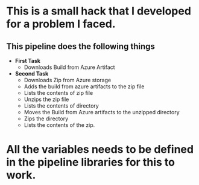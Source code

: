 ﻿# This is a small hack that I developed for a problem I faced.
 ## This pipeline does the following things
* **First Task** 
  * Downloads Build from Azure Artifact
* **Second Task**
   * Downloads Zip from Azure storage
   * Adds the build from azure artifacts to the zip file
   * Lists the contents of zip file
   * Unzips the zip file
   * Lists the contents of directory
   * Moves the Build from Azure artifacts to the unzipped directory
   * Zips the directory 
   * Lists the contents of the zip.

# **All the variables needs to be defined in the pipeline libraries for this to work.**
